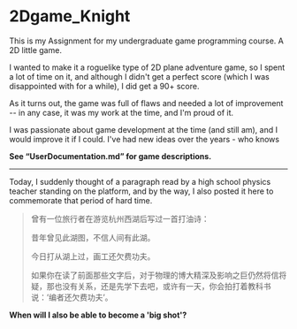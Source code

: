 # 2Dgame_Knight



This is my Assignment for my undergraduate game programming course. A 2D little game.

I wanted to make it a roguelike type of 2D plane adventure game, so I spent a lot of time on it, and although I didn't get a perfect score (which I was disappointed with for a while), I did get a 90+ score.

As it turns out, the game was full of flaws and needed a lot of improvement -- in any case, it was my work at the time, and I'm proud of it.

I was passionate about game development at the time (and still am), and I would improve it if I could. I've had new ideas over the years - who knows

**See  “UserDocumentation.md” for game descriptions.**

---

Today, I suddenly thought of a paragraph read by a high school physics teacher standing on the platform, and by the way, I also posted it here to commemorate that period of hard time.

> 曾有一位旅行者在游览杭州西湖后写过一首打油诗： 
>
> 昔年曾见此湖图，不信人间有此湖。 
>
> 今日打从湖上过，画工还欠费功夫。 
>
> 如果你在读了前面那些文字后，对于物理的博大精深及影响之巨仍然将信将疑，那也没有关系，还是先学下去吧，或许有一天，你会拍打着教科书说：’编者还欠费功夫’。

**When will I also be able to become a 'big shot'?**